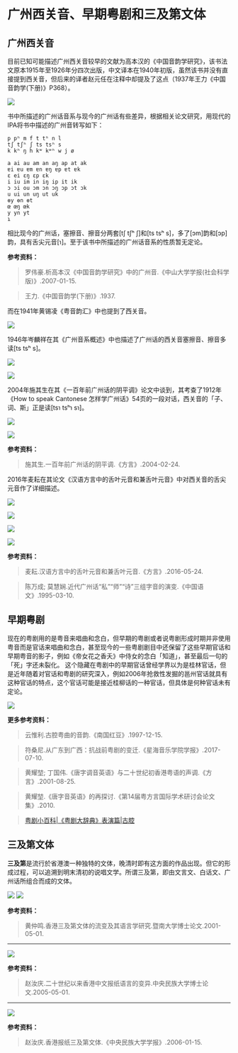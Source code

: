 # 广州西关音、早期粤剧和三及第文体

## 广州西关音

目前已知可能描述广州西关音较早的文献为高本汉的《中国音韵学研究》，该书法文原本1915年至1926年分四次出版，中文译本在1940年初版，虽然该书并没有直接提到西关音，但后来的译者赵元任在注释中却提及了这点（1937年王力《中国音韵学(下册)》P368）。

<!--
![](https://wx3.sinaimg.cn/large/69144085ly1g8d4wejo0sj20m50vs7bk.jpg)
![](https://s2.ax1x.com/2019/10/29/Kgzd5F.jpg)
-->

![](https://cdn.jsdelivr.net/gh/leimaau/CDN@latest/data-store/historyData/saigwaan_gbh.jpg)

书中所描述的广州话音系与现今的广州话有些差异，根据相关论文研究，用现代的IPA将书中描述的广州音转写如下：

```
p pʰ m f t tʰ n l
tʃ tʃʰ ʃ ts tsʰ s
k kʰ ŋ h kʷ kʷʰ w j ø

a ai au am an aŋ ap at ak
ɐi ɐu ɐm ɐn ɐŋ ɐp ɐt ɐk
ɛ ei ɛŋ ɛp ɛk
i iu im in iŋ ip it ik
ɔ ɔi ou ɔm ɔn ɔŋ ɔp ɔt ɔk
u ui un uŋ ut uk
ɵy ɵn ɵt
œ œŋ œk
y yn yt
ɿ
```

相比现今的广州话，塞擦音、擦音分两套[tʃ tʃʰ ʃ]和[ts tsʰ s]，多了[ɔm]韵和[ɔp]韵，具有舌尖元音[ɿ]。至于该书中所描述的广州话音系的性质暂无定论。

**参考资料：**

> 罗伟豪.析高本汉《中国音韵学研究》中的广州音.《中山大学学报(社会科学版)》.2007-01-15.

> 王力.《中国音韵学(下册)》.1937.

而在1941年黄锡凌《粤音韵汇》中也提到了西关音。

<!--
![](https://wx1.sinaimg.cn/large/69144085ly1g8d4w92pyrj20j30swtb2.jpg)
![](https://s2.ax1x.com/2019/10/29/KgzYD0.jpg)
-->

![](https://cdn.jsdelivr.net/gh/leimaau/CDN@latest/data-store/historyData/saigwaan_jj.jpg)

1946年岑麟祥在其《广州音系概述》中也描述了广州话的西关音塞擦音、擦音多读[ts tsʰ s]。

<!--
![](https://s2.ax1x.com/2019/10/30/K5QQhV.png)
![](https://s2.ax1x.com/2019/10/30/K5QMt0.png)
-->

![](https://cdn.jsdelivr.net/gh/leimaau/CDN@latest/data-store/historyData/saigwaan_gz.png)

![](https://cdn.jsdelivr.net/gh/leimaau/CDN@latest/data-store/historyData/saigwaan_gz2.png)

2004年施其生在其《一百年前广州话的阴平调》论文中谈到，其考查了1912年《How to speak Cantonese 怎样学广州话》54页的一段对话，西关音的「子、词、斯」正是读[tsɿ tsʰɿ sɿ]。

<!--
![](https://s2.ax1x.com/2019/10/31/KoqvWT.png)
![](https://s2.ax1x.com/2019/10/31/KoqzSU.png)
-->

![](https://cdn.jsdelivr.net/gh/leimaau/CDN@latest/data-store/historyData/saigwaan_si.png)

![](https://cdn.jsdelivr.net/gh/leimaau/CDN@latest/data-store/historyData/saigwaan_si2.png)

**参考资料：**

> 施其生.一百年前广州话的阴平调.《方言》.2004-02-24.

2016年麦耘在其论文《汉语方言中的舌叶元音和兼舌叶元音》中对西关音的舌尖元音作了详细描述。

<!--
![](https://wx4.sinaimg.cn/large/69144085ly1g8d6ghwqewj20xu0l016k.jpg)
![](https://wx1.sinaimg.cn/large/69144085ly1g8d6gf0b0dj20vt08ldk7.jpg)
![](https://wx4.sinaimg.cn/large/69144085ly1g8d6gc2it4j20w608z438.jpg)
![](https://wx3.sinaimg.cn/large/69144085ly1g8d6g91mc8j20w50f8ti6.jpg)
![](https://s2.ax1x.com/2019/10/29/Kgz0C4.jpg)
![](https://s2.ax1x.com/2019/10/29/KgzUET.jpg)
![](https://s2.ax1x.com/2019/10/29/KgztbV.jpg)
![](https://s2.ax1x.com/2019/10/29/KgzaUU.jpg)
-->

![](https://cdn.jsdelivr.net/gh/leimaau/CDN@latest/data-store/historyData/saigwaan_makwan.jpg)

![](https://cdn.jsdelivr.net/gh/leimaau/CDN@latest/data-store/historyData/saigwaan_makwan2.jpg)

![](https://cdn.jsdelivr.net/gh/leimaau/CDN@latest/data-store/historyData/saigwaan_makwan3.jpg)

![](https://cdn.jsdelivr.net/gh/leimaau/CDN@latest/data-store/historyData/saigwaan_makwan4.jpg)

**参考资料：**

> 麦耘.汉语方言中的舌叶元音和兼舌叶元音.《方言》.2016-05-24.

> 陈万成; 莫慧娴.近代广州话“私”“师”“诗”三组字音的演变.《中国语文》.1995-03-10.

## 早期粤剧

现在的粤剧用的是粤音来唱曲和念白，但早期的粤剧或者说粤剧形成时期并非使用粤音而是官话来唱曲和念白，甚至现今的一些粤剧剧目中还保留了这些早期官话和早期粤音的影子，例如《帝女花之香夭》中侍女的念白「知道」，甚至最后一句的「死」字还未裂化。
这个隐藏在粤剧中的早期官话曾经学界以为是桂林官话，但是近年随着对官话和粤剧的研究深入，例如2006年抢救性发掘的邕州官话就具有这种官话的特点，这个官话可能是接近桂柳话的一种官话，但具体是何种官话未有定论。

<!--
![](https://wx3.sinaimg.cn/large/69144085ly1g8eaqutxbfj20pa12fn9z.jpg)
![](https://s2.ax1x.com/2019/10/29/KgzyK1.jpg)
-->

![](https://cdn.jsdelivr.net/gh/leimaau/CDN@latest/data-store/historyData/saigwaan_jyutkek.jpg)

**更多参考资料：**

> 云惟利.古腔粤曲的音韵.《南国红豆》.1997-12-15.

> 符桑尼.从广东到广西：抗战前粤剧的变迁.《星海音乐学院学报》.2017-07-10.

> 黄耀堃; 丁国伟.《唐字调音英语》与二十世纪初香港粤语的声调.《方言》.2001-08-25.

> 黄耀堃.《唐字音英语》的再探讨.《第14届粤方言国际学术研讨会论文集》.2010.

> [粤剧小百科|《粤剧大辞典》表演篇|古腔](http://www.xijucn.com/html/yue/20201114/101392.html)

## 三及第文体

**三及第**是流行於省港澳一种独特的文体，晚清时即有这方面的作品出现。但它的形成过程，可以追溯到明末清初的说唱文学。所谓三及第，即由文言文、白话文、广州话所组合而成的文体。

<!--
![](https://wx4.sinaimg.cn/large/69144085ly1g8e8spow1uj20ki0vw0vn.jpg)
![](https://wx3.sinaimg.cn/large/69144085ly1g8e8std7m3j20lw0yo0zg.jpg)
![](https://s2.ax1x.com/2019/10/29/KgzB8J.jpg)
![](https://s2.ax1x.com/2019/10/29/KgzD29.jpg)
-->

![](https://cdn.jsdelivr.net/gh/leimaau/CDN@latest/data-store/historyData/saamkapdai.jpg)
![](https://cdn.jsdelivr.net/gh/leimaau/CDN@latest/data-store/historyData/saamkapdai2.jpg)

**参考资料：**

> 黄仲鸣.香港三及第文体的流变及其语言学研究.暨南大学博士论文.2001-05-01.

----------

<!--
![](https://wx1.sinaimg.cn/large/69144085ly1g8e8swyzzvj20me0y4qcv.jpg)
![](https://s2.ax1x.com/2019/10/29/Kgz6Dx.jpg)
-->

![](https://cdn.jsdelivr.net/gh/leimaau/CDN@latest/data-store/historyData/saamkapdai3.jpg)

**参考资料：**

> 赵汝庆.二十世纪以来香港中文报纸语言的变异.中央民族大学博士论文.2005-05-01.

----------

<!--
![](https://wx2.sinaimg.cn/large/69144085ly1g8e8sm7tmyj20pe12caqx.jpg)
![](https://s2.ax1x.com/2019/10/29/KgzrvR.jpg)
-->

![](https://cdn.jsdelivr.net/gh/leimaau/CDN@latest/data-store/historyData/saamkapdai4.jpg)

**参考资料：**

> 赵汝庆.香港报纸三及第文体.《中央民族大学学报》.2006-01-15.

